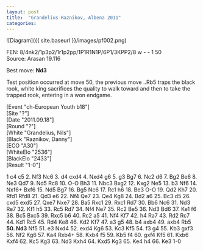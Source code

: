 ```yaml
---
layout: post
title:  "Grandelius-Raznikov, Albena 2011"
categories:
---
```


![Diagram]({{ site.baseurl }}/images/pf002.png)


FEN: 8/4nk2/1p3p2/1r1p2pp/1P1R1N1P/6P1/3KPP2/8 w - - 1 50  
Source: Arasan 19.116  
<!--more-->
Best move: **Nd3**

Test position occurred at move 50, the previous move ..Rb5 traps the
black rook, white king sacrifices the quality to walk toward and then 
to take the trapped rook, entering in a won endgame.


[Event "ch-European Youth b18"]  
[Site "?"]  
[Date "2011.09.18"]  
[Round "?"]  
[White "Grandelius, Nils"]  
[Black "Raznikov, Danny"]  
[ECO "A30"]  
[WhiteElo "2536"]  
[BlackElo "2433"]  
[Result "1-0"]  

1 c4 c5 2. Nf3 Nc6 3. d4 cxd4 4. Nxd4 g6 5. g3 Bg7 6. Nc2 d6 7. Bg2 Be6 8. Ne3 Qd7 9. Nd5 Rc8 10. O-O Bh3 11. Nbc3 Bxg2 12. Kxg2 Ne5 13. b3 Nf6 14. Nxf6+ Bxf6 15. Nd5 Bg7 16. Bg5 Nc6 17. Rc1 h6 18. Be3 O-O 19. Qd2 Kh7 20. Rfd1 Rfd8 21. Qd3 e6 22. Nf4 Qe7 23. Qe4 Kg8 24. Bd2 a6 25. Bc3 d5 26. cxd5 exd5 27. Qxe7 Nxe7 28. Ba5 Rxc1 29. Rxc1 Rd7 30. Bb6 Nc6 31. Nd3 Re7 32. Kf1 h5 33. Rc5 Rd7 34. Nf4 Ne7 35. Rc2 Be5 36. Nd3 Bd6 37. Ke1 f6 38. Bc5 Bxc5 39. Rxc5 b6 40. Rc2 a5 41. Nf4 Kf7 42. h4 Ra7 43. Rd2 Rc7 44. Kd1 Rc5 45. Rd4 Ke8 46. Kd2 Kf7 47. a3 g5 48. b4 axb4 49. axb4 Rb5 **50. Nd3** Nf5 51. e3 Nxd4 52. exd4 Kg6 53. Kc3 Kf5 54. f3 g4 55. Kb3 gxf3 56. Nf2 Kg6 57. Ka4 Rxb4+ 58. Kxb4 f5 59. Kb5 f4 60. gxf4 Kf5 61. Kxb6 Kxf4 62. Kc5 Kg3 63. Nd3 Kxh4 64. Kxd5 Kg3 65. Ke4 h4 66. Ke3 1-0


